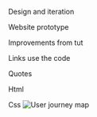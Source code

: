 Design and iteration 

Website prototype

Improvements from tut

Links use the code

Quotes

Html

Css
 ![User journey map](https://user-images.githubusercontent.com/100390021/171669410-8242e050-c0a6-44cc-b17e-e85ca228c3f7.png)
